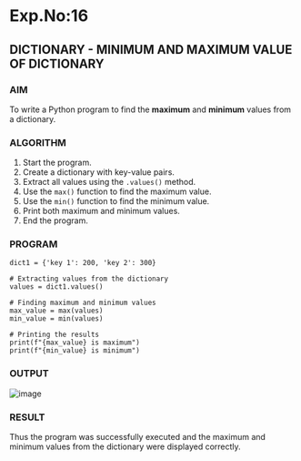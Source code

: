 # Exp.No:16  
## DICTIONARY - MINIMUM AND MAXIMUM VALUE OF DICTIONARY

### AIM  
To write a Python program to find the **maximum** and **minimum** values from a dictionary.

### ALGORITHM

1. Start the program.  
2. Create a dictionary with key-value pairs.  
3. Extract all values using the `.values()` method.  
4. Use the `max()` function to find the maximum value.  
5. Use the `min()` function to find the minimum value.  
6. Print both maximum and minimum values.  
7. End the program.

### PROGRAM

```
dict1 = {'key 1': 200, 'key 2': 300}

# Extracting values from the dictionary
values = dict1.values()

# Finding maximum and minimum values
max_value = max(values)
min_value = min(values)

# Printing the results
print(f"{max_value} is maximum")
print(f"{min_value} is minimum")
```

### OUTPUT
![image](https://github.com/user-attachments/assets/144597af-877e-415e-8d07-001ad6012db3)

### RESULT
Thus the program was successfully executed and the maximum and minimum values from the dictionary were displayed correctly.
